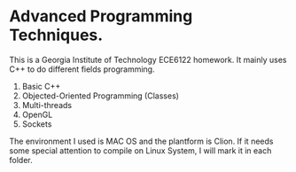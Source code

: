 # Advanced Programming Techniques.
This is a Georgia Institute of Technology ECE6122 homework. It mainly uses C++ to do different fields programming.
1. Basic C++ 
2. Objected-Oriented Programming (Classes)
3. Multi-threads
4. OpenGL
5. Sockets

The environment I used is MAC OS and the plantform is Clion. If it needs some special attention to compile on Linux System, I will mark it in each folder.
